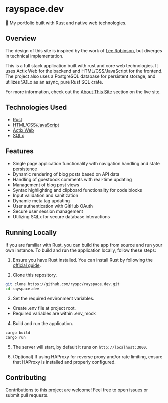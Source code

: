 # rayspace.dev
🦀 My portfolio built with Rust and native web technologies.

## Overview
The design of this site is inspired by the work of [Lee Robinson](https://github.com/leerob/leerob.io), but diverges in technical implementation.

This is a full stack application built with rust and core web technologies. It uses Actix Web for the backend and HTML/CSS/JavaScript for the frontend. The project also uses a PostgreSQL database for persistent storage, and utilizes SQLx as an async, pure Rust SQL crate.

For more information, check out the [About This Site](https://www.rayspace.dev/about) section on the live site.

## Technologies Used
* [Rust](https://www.rust-lang.org/)</br>
* [HTML/CSS/JavaScript](https://developer.mozilla.org/en-US/docs/Learn)</br>
* [Actix Web](https://actix.rs/)</br>
* [SQLx](https://github.com/launchbadge/sqlx)</br>

## Features
* Single page application functionality with navigation handling and state persistence
* Dynamic rendering of blog posts based on API data
* Handling of guestbook comments with real-time updating
* Management of blog post views
* Syntax highlighting and clipboard functionality for code blocks
* Input validation and sanitization
* Dynamic meta tag updating
* User authentication with GitHub OAuth
* Secure user session management
* Utilizing SQLx for secure database interactions

## Running Locally
If you are familiar with Rust, you can build the app from source and run your own instance. To build and run the application locally, follow these steps:

1. Ensure you have Rust installed. You can install Rust by following the [official guide](https://www.rust-lang.org/tools/install).

2. Clone this repository.
```bash
git clone https://github.com/ryspc/rayspace.dev.git
cd rayspace.dev
```
3. Set the required environment variables.
* Create .env file at project root.
* Required variables are within .env_mock

4. Build and run the application.
```bash
cargo build
cargo run
```
5. The server will start, by default it runs on `http://localhost:3000`.

6. (Optional) If using HAProxy for reverse proxy and/or rate limiting, ensure that HAProxy is installed and properly configured.

## Contributing
Contributions to this project are welcome! Feel free to open issues or submit pull requests.
